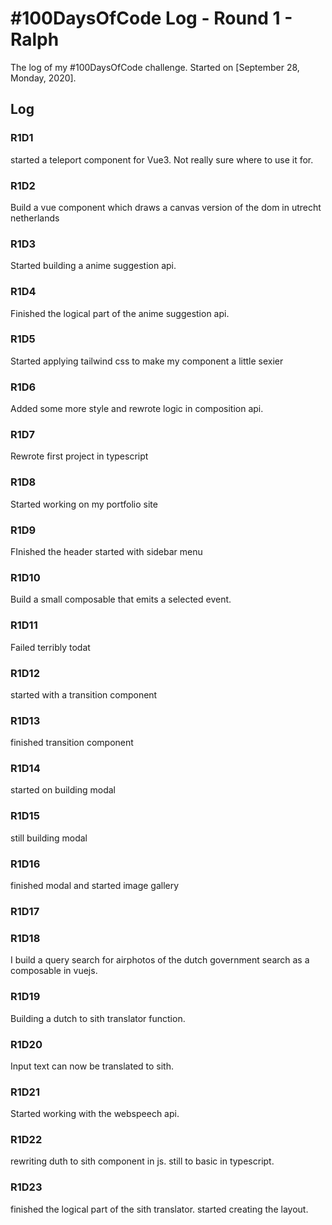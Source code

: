 # #100DaysOfCode Log - Round 1 - Ralph

The log of my #100DaysOfCode challenge. Started on [September 28, Monday, 2020].

## Log

### R1D1

started a teleport component for Vue3. Not really sure where to use it for.

### R1D2

Build a vue component which draws a canvas version of the dom in utrecht netherlands

### R1D3

Started building a anime suggestion api.

### R1D4

Finished the logical part of the anime suggestion api.

### R1D5

Started applying tailwind css to make my component a little sexier

### R1D6

Added some more style and rewrote logic in composition api.

### R1D7

Rewrote first project in typescript

### R1D8

Started working on my portfolio site

### R1D9

FInished the header started with sidebar menu

### R1D10

Build a small composable that emits a selected event.

### R1D11

Failed terribly todat

### R1D12

started with a transition component

### R1D13

finished transition component

### R1D14

started on building modal

### R1D15

still building modal

### R1D16

finished modal and started image gallery

### R1D17

### R1D18

I build a query search for airphotos of the dutch government search as a composable in vuejs.

### R1D19

Building a dutch to sith translator function.

### R1D20

Input text can now be translated to sith.

### R1D21

Started working with the webspeech api.

### R1D22

rewriting duth to sith component in js. still to basic in typescript.

### R1D23

finished the logical part of the sith translator. started creating the layout.